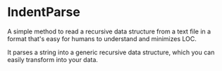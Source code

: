 IndentParse
===========

A simple method to read a recursive data structure from a text file in a format that's easy for humans to understand and minimizes LOC.

It parses a string into a generic recursive data structure, which you can easily transform into your data.